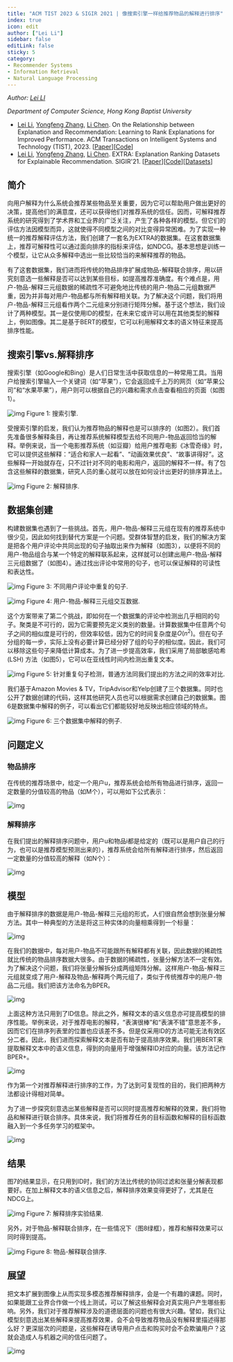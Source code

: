 ```yaml
---
title: "ACM TIST 2023 & SIGIR 2021 | 像搜索引擎一样给推荐物品的解释进行排序"
index: true
icon: edit
author: ["Lei Li"]
sidebar: false
editLink: false
sticky: 5
category:
- Recommender Systems
- Information Retrieval
- Natural Language Processing
---
```


*Author: [Lei LI](https://lileipisces.github.io/)*

*Department of Computer Science, Hong Kong Baptist University*

- [Lei Li](https://lileipisces.github.io/), [Yongfeng Zhang](http://yongfeng.me/), [Li Chen](https://www.comp.hkbu.edu.hk/~lichen/). On the Relationship between Explanation and Recommendation: Learning to Rank Explanations for Improved Performance. ACM Transactions on Intelligent Systems and Technology (TIST), 2023. \[[Paper](https://doi.org/10.1145/3569423)\]\[[Code](https://github.com/lileipisces/BPER)\]
- [Lei Li](https://lileipisces.github.io/), [Yongfeng Zhang](http://yongfeng.me/), [Li Chen](https://www.comp.hkbu.edu.hk/~lichen/). EXTRA: Explanation Ranking Datasets for Explainable Recommendation. SIGIR'21. \[[Paper](https://doi.org/10.1145/3404835.3463248)\]\[[Code](https://github.com/lileipisces/EXTRA)\]\[[Datasets](https://lifehkbueduhk-my.sharepoint.com/:f:/g/personal/16484134_life_hkbu_edu_hk/EosVj7lRYKhBgpfdXRUDm84Ba4y0Kuueye3e1m0e3dQYEQ?e=4PUnLC)\]

## 简介

向用户解释为什么系统会推荐某些物品至关重要，因为它可以帮助用户做出更好的决策，提高他们的满意度，还可以获得他们对推荐系统的信任。因而，可解释推荐系统的研究得到了学术界和工业界的广泛关注，产生了各种各样的模型。但它们的评估方法因模型而异，这就使得不同模型之间的对比变得异常困难。为了实现一种统一的推荐解释评估方法，我们创建了一套名为EXTRA的数据集。在这套数据集上，推荐可解释性可以通过面向排序的指标来评估，如NDCG。基本思想是训练一个模型，让它从众多解释中选出一些比较恰当的来解释推荐的物品。

有了这套数据集，我们进而将传统的物品排序扩展成物品-解释联合排序，用以研究刻意选一些解释是否可以达到某些目标，如提高推荐准确度。有个难点是，用户-物品-解释三元组数据的稀疏性不可避免地比传统的用户-物品二元组数据严重，因为并非每对用户-物品都与所有解释相关联。为了解决这个问题，我们将用户-物品-解释三元组看作两个二元组来分别进行矩阵分解。基于这个想法，我们设计了两种模型。其一是仅使用ID的模型，在未来它或许可以用在其他类型的解释上，例如图像。其二是基于BERT的模型，它可以利用解释文本的语义特征来提高排序性能。

## 搜索引擎vs.解释排序

搜索引擎（如Google和Bing）是人们日常生活中获取信息的一种常用工具。当用户给搜索引擎输入一个关键词（如“苹果”），它会返回成千上万的网页（如“苹果公司”和“水果苹果”），用户则可以根据自己的兴趣和需求点击查看相应的页面（如图1）。

![img](https://picx.zhimg.com/80/v2-b2d0ecd76380cd9f12745a227cb7ddde_1440w.png?source=d16d100b)
Figure 1: 搜索引擎.

受搜索引擎的启发，我们认为推荐物品的解释也是可以排序的（如图2）。我们首先准备很多解释条目，再让推荐系统解释模型去给不同用户-物品返回恰当的解释。举例来说，当一个电影推荐系统（如豆瓣）给用户推荐电影《冰雪奇缘》时，它可以提供这些解释：“适合和家人一起看”、“动画效果优良”、“故事讲得好”。这些解释一开始就存在，只不过针对不同的电影和用户，返回的解释不一样。有了包含这些解释的数据集，研究人员的重心就可以放在如何设计出更好的排序算法上。

![img](https://picx.zhimg.com/80/v2-47edb3eb774419980aed4d11fba7210e_1440w.png?source=d16d100b)
Figure 2: 解释排序.

## 数据集创建

构建数据集也遇到了一些挑战。首先，用户-物品-解释三元组在现有的推荐系统中很少见，因此如何找到替代方案是一个问题。受群体智慧的启发，我们的解决方案是把各个用户评论中共同出现的句子抽取出来作为解释（如图3），以便将不同的用户-物品组合与某一个特定的解释联系起来，这样就可以创建出用户-物品-解释三元组数据了（如图4）。通过找出评论中常用的句子，也可以保证解释的可读性和表达性。

![img](https://pic1.zhimg.com/80/v2-f3732ca1ef06608d0416979323a84504_1440w.png?source=d16d100b)
Figure 3: 不同用户评论中重复的句子.

![img](https://pica.zhimg.com/80/v2-f3b0adb2470990852a0e440841d2c3b3_1440w.png?source=d16d100b)
Figure 4: 用户-物品-解释三元组交互数据.

这个方案带来了第二个挑战，即如何在一个数据集的评论中检测出几乎相同的句子。聚类是不可行的，因为它需要预先定义类别的数量。计算数据集中任意两个句子之间的相似度是可行的，但效率较低，因为它的时间复杂度是$O(n^2)$。但在句子分组的每一步，实际上没有必要计算已经分好了组的句子的相似度。因此，我们可以移除这些句子来降低计算成本。为了进一步提高效率，我们采用了局部敏感哈希 (LSH) 方法（如图5），它可以在亚线性时间内检测出重复文本。

![img](https://picx.zhimg.com/80/v2-090919678ac18edd5bceca054146ba1b_1440w.png?source=d16d100b)
Figure 5: 针对重复句子检测，普通方法同我们提出的方法之间的效率对比.

我们基于Amazon Movies & TV，TripAdvisor和Yelp创建了三个数据集。同时也公开了数据创建的代码，这样其他研究人员也可以根据需求创建自己的数据集。图6是数据集中解释的例子，可以看出它们都能较好地反映出相应领域的特点。

![img](https://pica.zhimg.com/80/v2-8f9a956f78ad183dccd349f01560eb43_1440w.png?source=d16d100b)
Figure 6: 三个数据集中解释的例子.

## 问题定义

### 物品排序

在传统的推荐场景中，给定一个用户u，推荐系统会给所有物品进行排序，返回一定数量的分值较高的物品（如M个），可以用如下公式表示：

![img](https://picx.zhimg.com/80/v2-8284ac129ae2095a73516932d287bbea_1440w.png?source=d16d100b)

### 解释排序

在我们提出的解释排序问题中，用户u和物品i都是给定的（既可以是用户自己的行为，也可以是推荐模型预测出来的），推荐系统会给所有解释进行排序，然后返回一定数量的分值较高的解释（如N个）：

![img](https://pic1.zhimg.com/80/v2-3d52c05ea3dfebf31f4ec617c7092ab9_1440w.png?source=d16d100b)

## 模型

由于解释排序的数据是用户-物品-解释三元组的形式，人们很自然会想到张量分解方法。其中一种典型的方法是将这三种实体的向量相乘得到一个标量：

![img](https://picx.zhimg.com/80/v2-b9eba5a11876ea1eb88039326ae943dc_1440w.png?source=d16d100b)

在我们的数据中，每对用户-物品不可能跟所有解释都有关联，因此数据的稀疏性就比传统的物品排序数据大很多。由于数据的稀疏性，张量分解方法不一定有效。为了解决这个问题，我们将张量分解拆分成两组矩阵分解。这样用户-物品-解释三元组就变成了用户-解释及物品-解释两个两元组了，类似于传统推荐中的用户-物品二元组。我们把该方法命名为BPER。

![img](https://pica.zhimg.com/80/v2-eddc5b13fbcdd42b5059ef633259c58c_1440w.png?source=d16d100b)

上面这种方法只用到了ID信息。除此之外，解释文本的语义信息亦可提高模型的排序性能。举例来说，对于推荐电影的解释，“表演很棒”和“表演不错”意思差不多，因而它们在排序列表里的位置也应该差不多。但是仅采用ID的方法可能无法有效区分二者。因此，我们进而探索解释文本是否有助于提高排序效果。我们用BERT来提取解释文本中的语义信息，得到的向量用于增强解释ID对应的向量。该方法记作BPER+。

![img](https://picx.zhimg.com/80/v2-51c77c4a5b10f0ed585afaaee260b6a3_1440w.png?source=d16d100b)

作为第一个对推荐解释进行排序的工作，为了达到可复现性的目的，我们把两种方法都设计得相对简单。

为了进一步探究刻意选出某些解释是否可以同时提高推荐和解释的效果，我们将物品和解释进行联合排序。具体来说，我们将推荐任务的目标函数和解释的目标函数融入到一个多任务学习的框架中。

![img](https://pic1.zhimg.com/80/v2-2651f23aeb47e9a72a1477469f5eb8fa_1440w.png?source=d16d100b)

## 结果

图7的结果显示，在只用到ID时，我们的方法比传统的协同过滤和张量分解表现都要好。在加上解释文本的语义信息之后，解释排序效果变得更好了，尤其是在NDCG上。

![img](https://picx.zhimg.com/80/v2-77904ed0fa0e73ccd7592b10d248b65b_1440w.png?source=d16d100b)
Figure 7: 解释排序实验结果.

另外，对于物品-解释联合排序，在一些情况下（图8绿框），推荐和解释效果可以同时得到提高。

![img](https://pic1.zhimg.com/80/v2-f28b0e3079ba2783c6b4790a36a4d015_1440w.png?source=d16d100b)
Figure 8: 物品-解释联合排序.

## 展望

把文本扩展到图像上从而实现多模态推荐解释排序，会是一个有趣的课题。同时，如果能跟工业界合作做一个线上测试，可以了解这些解释会对真实用户产生哪些影响。另外，我们对于推荐解释涉及的道德层面的问题也有很大兴趣。譬如，我们让模型刻意选出某些解释来提高推荐效果，会不会导致推荐物品没有解释里描述得那么好？更深层次的问题是，这些解释在诱导用户点击和购买时会不会欺骗用户？这就会造成人与机器之间的信任问题了。

![img](https://pica.zhimg.com/80/v2-0853645e04cd85e0035cf81c85f96f48_1440w.png?source=d16d100b)